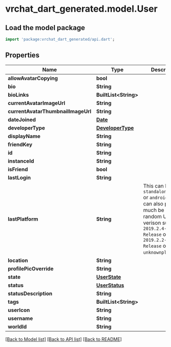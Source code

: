 # vrchat_dart_generated.model.User

## Load the model package
```dart
import 'package:vrchat_dart_generated/api.dart';
```

## Properties
Name | Type | Description | Notes
------------ | ------------- | ------------- | -------------
**allowAvatarCopying** | **bool** |  | 
**bio** | **String** |  | 
**bioLinks** | **BuiltList&lt;String&gt;** |  | 
**currentAvatarImageUrl** | **String** |  | 
**currentAvatarThumbnailImageUrl** | **String** |  | 
**dateJoined** | [**Date**](Date.md) |  | 
**developerType** | [**DeveloperType**](DeveloperType.md) |  | 
**displayName** | **String** |  | 
**friendKey** | **String** |  | 
**id** | **String** |  | 
**instanceId** | **String** |  | 
**isFriend** | **bool** |  | 
**lastLogin** | **String** |  | 
**lastPlatform** | **String** | This can be `standalonewindows` or `android`, but can also pretty much be any random Unity verison such as `2019.2.4-801-Release` or `2019.2.2-772-Release` or even `unknownplatform`. | 
**location** | **String** |  | 
**profilePicOverride** | **String** |  | 
**state** | [**UserState**](UserState.md) |  | 
**status** | [**UserStatus**](UserStatus.md) |  | 
**statusDescription** | **String** |  | 
**tags** | **BuiltList&lt;String&gt;** |  | 
**userIcon** | **String** |  | 
**username** | **String** |  | 
**worldId** | **String** |  | 

[[Back to Model list]](../README.md#documentation-for-models) [[Back to API list]](../README.md#documentation-for-api-endpoints) [[Back to README]](../README.md)


